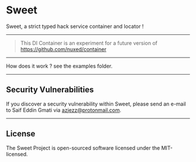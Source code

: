 # Sweet

Sweet, a strict typed hack service container and locator !

---

> This DI Container is an experiment for a future version
> of https://github.com/nuxed/container

---

How does it work ? see the examples folder.

---

## Security Vulnerabilities

If you discover a security vulnerability within Sweet, please send an e-mail to Saif Eddin Gmati via azjezz@protonmail.com.

---

## License

The Sweet Project is open-sourced software licensed under the MIT-licensed.